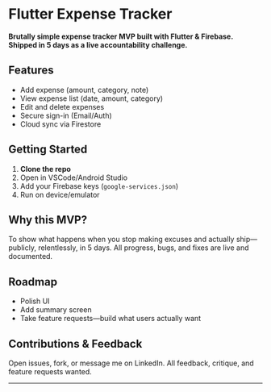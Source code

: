 # Flutter Expense Tracker

**Brutally simple expense tracker MVP built with Flutter & Firebase. Shipped in 5 days as a live accountability challenge.**

## Features
- Add expense (amount, category, note)
- View expense list (date, amount, category)
- Edit and delete expenses
- Secure sign-in (Email/Auth)
- Cloud sync via Firestore

## Getting Started

1. **Clone the repo**
2. Open in VSCode/Android Studio
3. Add your Firebase keys (`google-services.json`)
4. Run on device/emulator

## Why this MVP?

To show what happens when you stop making excuses and actually ship—publicly, relentlessly, in 5 days. All progress, bugs, and fixes are live and documented.

## Roadmap

- Polish UI
- Add summary screen
- Take feature requests—build what users actually want

## Contributions & Feedback

Open issues, fork, or message me on LinkedIn. All feedback, critique, and feature requests wanted.

---

